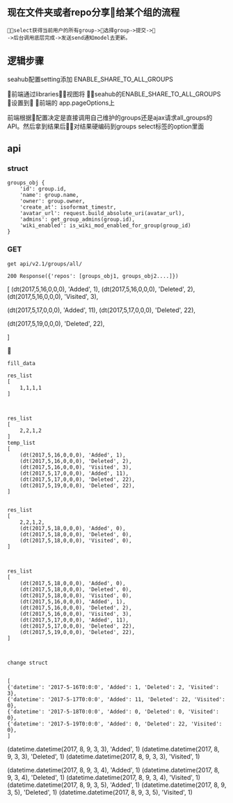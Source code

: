 ## 现在文件夹或者repo分享给某个组的流程

```
select获得当前用户的所有group->选择group->提交->
->后台调用底层完成->发送send通知model去更新。
```


## 逻辑步骤

seahub配置setting添加  ENABLE_SHARE_TO_ALL_GROUPS

前端通过libraries视图将 seahub的ENABLE_SHARE_TO_ALL_GROUPS 设置到 前端的 app.pageOptions上


前端根据配置决定是直接调用自己维护的groups还是ajax请求all_groups的API。然后拿到结果后对结果硬编码到groups select标签的option里面




## api

### struct
```
groups_obj {
    'id': group.id,
    'name': group.name,
    'owner': group.owner,
    'create_at': isoformat_timestr,
    'avatar_url': request.build_absolute_uri(avatar_url),
    'admins': get_group_admins(group.id),
    'wiki_enabled': is_wiki_mod_enabled_for_group(group_id)
}
```
### GET
```
get api/v2.1/groups/all/

200 Response({'repos': [groups_obj1, groups_obj2....]})
```



[
(dt(2017,5,16,0,0,0), 'Added', 1),
(dt(2017,5,16,0,0,0), 'Deleted', 2),
(dt(2017,5,16,0,0,0), 'Visited', 3),

(dt(2017,5,17,0,0,0), 'Added', 11),
(dt(2017,5,17,0,0,0), 'Deleted', 22),

(dt(2017,5,19,0,0,0), 'Deleted', 22),

]



```
fill_data

res_list
[
    1,1,1,1
]



res_list
[
    2,2,1,2
]
temp_list 
[
    (dt(2017,5,16,0,0,0), 'Added', 1),
    (dt(2017,5,16,0,0,0), 'Deleted', 2),
    (dt(2017,5,16,0,0,0), 'Visited', 3),
    (dt(2017,5,17,0,0,0), 'Added', 11),
    (dt(2017,5,17,0,0,0), 'Deleted', 22),
    (dt(2017,5,19,0,0,0), 'Deleted', 22),
]


res_list
[
    2,2,1,2, 
    (dt(2017,5,18,0,0,0), 'Added', 0),
    (dt(2017,5,18,0,0,0), 'Deleted', 0),
    (dt(2017,5,18,0,0,0), 'Visited', 0),
]



res_list
[
    (dt(2017,5,18,0,0,0), 'Added', 0),
    (dt(2017,5,18,0,0,0), 'Deleted', 0),
    (dt(2017,5,18,0,0,0), 'Visited', 0),
    (dt(2017,5,16,0,0,0), 'Added', 1),
    (dt(2017,5,16,0,0,0), 'Deleted', 2),
    (dt(2017,5,16,0,0,0), 'Visited', 3),
    (dt(2017,5,17,0,0,0), 'Added', 11),
    (dt(2017,5,17,0,0,0), 'Deleted', 22),
    (dt(2017,5,19,0,0,0), 'Deleted', 22),
]



change struct


[
{'datetime': '2017-5-16T0:0:0', 'Added': 1, 'Deleted': 2, 'Visited': 3},
{'datetime': '2017-5-17T0:0:0', 'Added': 11, 'Deleted': 22, 'Visited': 0},
{'datetime': '2017-5-18T0:0:0', 'Added': 0, 'Deleted': 0, 'Visited': 0},
{'datetime': '2017-5-19T0:0:0', 'Added': 0, 'Deleted': 22, 'Visited': 0},
]

```

(datetime.datetime(2017, 8, 9, 3, 3), 'Added', 1)
(datetime.datetime(2017, 8, 9, 3, 3), 'Deleted', 1)
(datetime.datetime(2017, 8, 9, 3, 3), 'Visited', 1)


(datetime.datetime(2017, 8, 9, 3, 4), 'Added', 1)
(datetime.datetime(2017, 8, 9, 3, 4), 'Deleted', 1)
(datetime.datetime(2017, 8, 9, 3, 4), 'Visited', 1)
(datetime.datetime(2017, 8, 9, 3, 5), 'Added', 1)
(datetime.datetime(2017, 8, 9, 3, 5), 'Deleted', 1)
(datetime.datetime(2017, 8, 9, 3, 5), 'Visited', 1)

